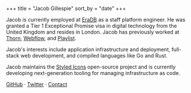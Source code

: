 +++
title = "Jacob Gillespie"
sort_by = "date"
+++

Jacob is currently employed at [EraDB](http://eradb.com/) as a staff platform engineer. He was granted a Tier 1 Exceptional Promise visa in digital technology from the United Kingdom and resides in London. Jacob has previously worked at [Thorn](https://thorn.org), [Webflow](https://webflow.com), and [Playlist](https://www.playlist.com/).

Jacob's interests include application infrastructure and deployment, full-stack web development, and compiled languages like Go and Rust.

Jacob maintains the [Styled Icons](https://github.com/jacobwgillespie/styled-icons) open-source project and is currently developing next-generation tooling for managing infrastructure as code.

[GitHub](https://github.com/jacobwgillespie) · [Twitter](https://twitter.com/jacobwgillespie) · [Contact](mailto:jacobwgillespie@gmail.com)

